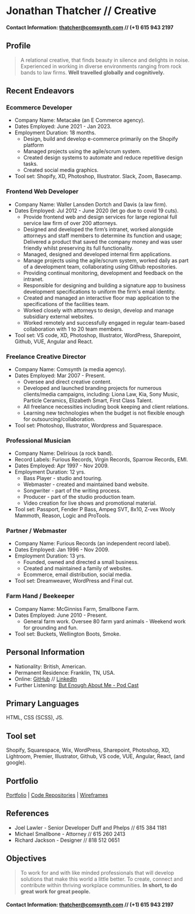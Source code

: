 # Jonathan Thatcher // Creative
#### Contact Information: [thatcher@comsynth.com](mailto:thatcher@comsynth.com) // (+1) **615 943 2197**
## Profile
> A relational creative, that finds beauty in silence and delights in noise. Experienced in working in diverse environments ranging from rock bands to law firms.
> **Well travelled globally and cognitively.**
## Recent Endeavors
### Ecommerce Developer
- Company Name: Metacake (an E Commerce agency).
- Dates Employed: June 2021 - Jan 2023.
- Employment Duration: 18 months.
  - Design, build and develop e-commerce  primarily on the Shopify platform
  - Managed projects using the agile/scrum system.
  - Created design systems to automate and reduce repetitive design tasks.
  - Created social media graphics.
- Tool set: Shopify, XD, Photoshop, Illustrator. Slack, Zoom, Basecamp.
### Frontend Web Developer
- Company Name: Waller Lansden Dortch and Davis (a law firm).
- Dates Employed: Jul 2012 -  June 2020 (let go due to covid 19 cuts).
  - Provide frontend web and design services for large regional full service law firm of over 200 attorneys.
  - Designed and developed the firm’s intranet, worked alongside attorneys and staff members to determine its function and usage; Delivered a product that saved the company money and was user friendly whilst preserving its full functionality.
  - Managed, designed and developed internal firm applications.
  - Manage projects using the agile/scrum system, worked daily as part of a development team, collaborating using Github repositories.
  - Providing continual monitoring, development and feedback on the intranet.
  - Responsible for designing and building a signature app to business development specifications  to uniform the firm's email identity.
  - Created and managed an interactive floor map application to the specifications  of the facilities team.
  - Worked closely with attorneys to design, develop and manage subsidiary external websites.
  - Worked remotely and successfully engaged in regular team-based collaboration with 1 to 20 team members.
- Tool set: VS code, XD, Photoshop, Illustrator, WordPress, Sharepoint, Github, VUE, Angular and React. 
### Freelance Creative Director
- Company Name: Comsynth (a media agency).
- Dates Employed: Mar 2007 - Present.
  - Oversee and direct creative content.
  - Developed and launched branding projects for numerous clients/media campaigns, including: Liona Law, Kia, Sony Music, Particle Ceramics, Elizabeth Smart, First Class Talent.
  - All freelance necessities including book keeping and client relations. 
  - Learning new technologies when the budget is not flexible enough for outsourcing/collaboration.
- Tool set: Photoshop, Illustrator, Wordpress and Squarespace.
### Professional Musician
- Company Name: Delirious (a rock band).
- Record Labels: Furious Records, Virgin Records, Sparrow Records, EMI.
- Dates Employed: Apr 1997 - Nov 2009. 
- Employment Duration: 12 yrs.
  - Bass Player - studio and touring.
  - Webmaster - created and maintained band website.
  - Songwriter - part of the writing process.
  - Producer -  part of the studio production team.
  - Video creation for live shows and promotional material.
- Tool set: Passport, Fender P Bass, Ampeg SVT, 8x10, Z-vex Wooly Mammoth, Reason, Logic and ProTools.
### Partner / Webmaster
- Company Name: Furious Records (an independent record label).
- Dates Employed: Jan 1996 - Nov 2009.
- Employment Duration: 13 yrs.
  - Founded, owned and directed a small business.
  - Created and maintained a family of websites. 
  - Ecommerce, email distribution, social media.
- Tool set: Dreamweaver, WordPress and Final cut.
### Farm Hand / Beekeeper
- Company Name: McGinniss Farm, Smallbone Farm.
- Dates Employed: June 2010 - Present.
  - General farm work. Oversee 80 farm yard animals -  Weekend work for grounding and fun.
- Tool set: Buckets, Wellington Boots, Smoke.
## Personal Information
- Nationality: British, American.
- Permanent Residence: Franklin, TN, USA.
- Online: [GitHub](https://github.com/comsynth/resume/) // [LinkedIn](https://www.linkedin.com/in/arkyard/)
- Further Listening: [But Enough About Me - Pod Cast](https://podcasts.apple.com/us/podcast/ep-12-jon-thatcher/id1464781115?i=1000454409914)
## Primary Languages
HTML, CSS (SCSS), JS.
## Tool set
Shopify, Squarespace, Wix, WordPress, Sharepoint, Photoshop, XD, Lightroom, Premier, Illustrator, Github, VS code, VUE, Angular, React, (and google).
## Portfolio
 [Portfolio](https://github.com/comsynth/resume/blob/master/PORTFOLIO.md) | [Code Repositories](https://github.com/comsynth?tab=repositories) | [Wireframes](https://github.com/comsynth/resume/blob/master/WIREFRAMES.md) 
## References
- Joel Lawler - Senior Developer Duff and Phelps // 615 384 1181
- Michael Smallbone - Attorney // 615 260 2413
- Richard Jackson - Designer // 818 512 0651
## Objectives
> To work for and with like minded professionals that will develop solutions that make this world a little better. To create, connect and contribute within thriving workplace communities.
> **In short, to do great work for great people.**


#### Contact Information: [thatcher@comsynth.com](mailto:thatcher@comsynth.com) // (+1) **615 943 2197**

